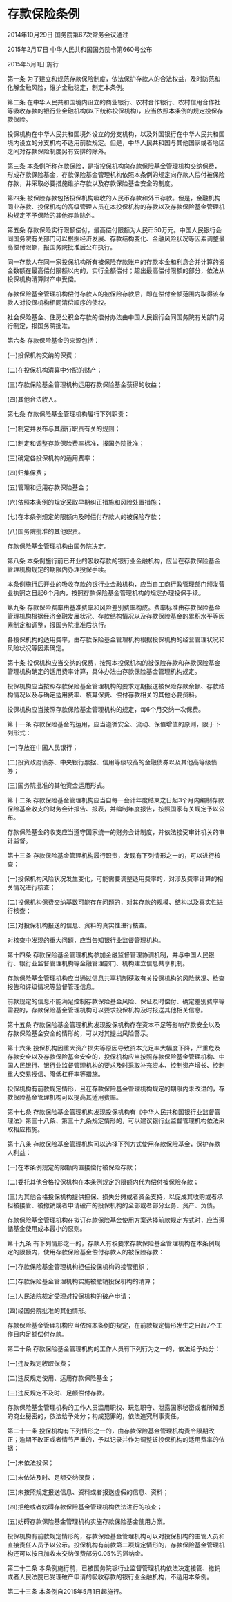 # 存款保险条例

2014年10月29日 国务院第67次常务会议通过

2015年2月17日 中华人民共和国国务院令第660号公布

2015年5月1日 施行



第一条 为了建立和规范存款保险制度，依法保护存款人的合法权益，及时防范和化解金融风险，维护金融稳定，制定本条例。

第二条 在中华人民共和国境内设立的商业银行、农村合作银行、农村信用合作社等吸收存款的银行业金融机构(以下统称投保机构)，应当依照本条例的规定投保存款保险。

投保机构在中华人民共和国境外设立的分支机构，以及外国银行在中华人民共和国境内设立的分支机构不适用前款规定。但是，中华人民共和国与其他国家或者地区之间对存款保险制度另有安排的除外。

第三条 本条例所称存款保险，是指投保机构向存款保险基金管理机构交纳保费，形成存款保险基金，存款保险基金管理机构依照本条例的规定向存款人偿付被保险存款，并采取必要措施维护存款以及存款保险基金安全的制度。

第四条 被保险存款包括投保机构吸收的人民币存款和外币存款。但是，金融机构同业存款、投保机构的高级管理人员在本投保机构的存款以及存款保险基金管理机构规定不予保险的其他存款除外。

第五条 存款保险实行限额偿付，最高偿付限额为人民币50万元。中国人民银行会同国务院有关部门可以根据经济发展、存款结构变化、金融风险状况等因素调整最高偿付限额，报国务院批准后公布执行。

同一存款人在同一家投保机构所有被保险存款账户的存款本金和利息合并计算的资金数额在最高偿付限额以内的，实行全额偿付；超出最高偿付限额的部分，依法从投保机构清算财产中受偿。

存款保险基金管理机构偿付存款人的被保险存款后，即在偿付金额范围内取得该存款人对投保机构相同清偿顺序的债权。

社会保险基金、住房公积金存款的偿付办法由中国人民银行会同国务院有关部门另行制定，报国务院批准。

第六条 存款保险基金的来源包括：

(一)投保机构交纳的保费；

(二)在投保机构清算中分配的财产；

(三)存款保险基金管理机构运用存款保险基金获得的收益；

(四)其他合法收入。

第七条 存款保险基金管理机构履行下列职责：

(一)制定并发布与其履行职责有关的规则；

(二)制定和调整存款保险费率标准，报国务院批准；

(三)确定各投保机构的适用费率；

(四)归集保费；

(五)管理和运用存款保险基金；

(六)依照本条例的规定采取早期纠正措施和风险处置措施；

(七)在本条例规定的限额内及时偿付存款人的被保险存款；

(八)国务院批准的其他职责。

存款保险基金管理机构由国务院决定。

第八条 本条例施行前已开业的吸收存款的银行业金融机构，应当在存款保险基金管理机构规定的期限内办理投保手续。

本条例施行后开业的吸收存款的银行业金融机构，应当自工商行政管理部门颁发营业执照之日起6个月内，按照存款保险基金管理机构的规定办理投保手续。

第九条 存款保险费率由基准费率和风险差别费率构成。费率标准由存款保险基金管理机构根据经济金融发展状况、存款结构情况以及存款保险基金的累积水平等因素制定和调整，报国务院批准后执行。

各投保机构的适用费率，由存款保险基金管理机构根据投保机构的经营管理状况和风险状况等因素确定。

第十条 投保机构应当交纳的保费，按照本投保机构的被保险存款和存款保险基金管理机构确定的适用费率计算，具体办法由存款保险基金管理机构规定。

投保机构应当按照存款保险基金管理机构的要求定期报送被保险存款余额、存款结构情况以及与确定适用费率、核算保费、偿付存款相关的其他必要资料。

投保机构应当按照存款保险基金管理机构的规定，每6个月交纳一次保费。

第十一条 存款保险基金的运用，应当遵循安全、流动、保值增值的原则，限于下列形式：

(一)存放在中国人民银行；

(二)投资政府债券、中央银行票据、信用等级较高的金融债券以及其他高等级债券；

(三)国务院批准的其他资金运用形式。

第十二条 存款保险基金管理机构应当自每一会计年度结束之日起3个月内编制存款保险基金收支的财务会计报告、报表，并编制年度报告，按照国家有关规定予以公布。

存款保险基金的收支应当遵守国家统一的财务会计制度，并依法接受审计机关的审计监督。

第十三条 存款保险基金管理机构履行职责，发现有下列情形之一的，可以进行核查：

(一)投保机构风险状况发生变化，可能需要调整适用费率的，对涉及费率计算的相关情况进行核查；

(二)投保机构保费交纳基数可能存在问题的，对其存款的规模、结构以及真实性进行核查；

(三)对投保机构报送的信息、资料的真实性进行核查。

对核查中发现的重大问题，应当告知银行业监督管理机构。

第十四条 存款保险基金管理机构参加金融监督管理协调机制，并与中国人民银行、银行业监督管理机构等金融管理部门、机构建立信息共享机制。

存款保险基金管理机构应当通过信息共享机制获取有关投保机构的风险状况、检查报告和评级情况等监督管理信息。

前款规定的信息不能满足控制存款保险基金风险、保证及时偿付、确定差别费率等需要的，存款保险基金管理机构可以要求投保机构及时报送其他相关信息。

第十五条 存款保险基金管理机构发现投保机构存在资本不足等影响存款安全以及存款保险基金安全的情形的，可以对其提出风险警示。

第十六条 投保机构因重大资产损失等原因导致资本充足率大幅度下降，严重危及存款安全以及存款保险基金安全的，投保机构应当按照存款保险基金管理机构、中国人民银行、银行业监督管理机构的要求及时采取补充资本、控制资产增长、控制重大交易授信、降低杠杆率等措施。

投保机构有前款规定情形，且在存款保险基金管理机构规定的期限内未改进的，存款保险基金管理机构可以提高其适用费率。

第十七条 存款保险基金管理机构发现投保机构有《中华人民共和国银行业监督管理法》第三十八条、第三十九条规定情形的，可以建议银行业监督管理机构依法采取相应措施。

第十八条 存款保险基金管理机构可以选择下列方式使用存款保险基金，保护存款人利益：

(一)在本条例规定的限额内直接偿付被保险存款；

(二)委托其他合格投保机构在本条例规定的限额内代为偿付被保险存款；

(三)为其他合格投保机构提供担保、损失分摊或者资金支持，以促成其收购或者承担被接管、被撤销或者申请破产的投保机构的全部或者部分业务、资产、负债。

存款保险基金管理机构在拟订存款保险基金使用方案选择前款规定方式时，应当遵循基金使用成本最小的原则。

第十九条 有下列情形之一的，存款人有权要求存款保险基金管理机构在本条例规定的限额内，使用存款保险基金偿付存款人的被保险存款：

(一)存款保险基金管理机构担任投保机构的接管组织；

(二)存款保险基金管理机构实施被撤销投保机构的清算；

(三)人民法院裁定受理对投保机构的破产申请；

(四)经国务院批准的其他情形。

存款保险基金管理机构应当依照本条例的规定，在前款规定情形发生之日起7个工作日内足额偿付存款。

第二十条 存款保险基金管理机构的工作人员有下列行为之一的，依法给予处分：

(一)违反规定收取保费；

(二)违反规定使用、运用存款保险基金；

(三)违反规定不及时、足额偿付存款。

存款保险基金管理机构的工作人员滥用职权、玩忽职守、泄露国家秘密或者所知悉的商业秘密的，依法给予处分；构成犯罪的，依法追究刑事责任。

第二十一条 投保机构有下列情形之一的，由存款保险基金管理机构责令限期改正；逾期不改正或者情节严重的，予以记录并作为调整该投保机构的适用费率的依据：

(一)未依法投保；

(二)未依法及时、足额交纳保费；

(三)未按照规定报送信息、资料或者报送虚假的信息、资料；

(四)拒绝或者妨碍存款保险基金管理机构依法进行的核查；

(五)妨碍存款保险基金管理机构实施存款保险基金使用方案。

投保机构有前款规定情形的，存款保险基金管理机构可以对投保机构的主管人员和直接责任人员予以公示。投保机构有前款第二项规定情形的，存款保险基金管理机构还可以按日加收未交纳保费部分0.05%的滞纳金。

第二十二条 本条例施行前，已被国务院银行业监督管理机构依法决定接管、撤销或者人民法院已受理破产申请的吸收存款的银行业金融机构，不适用本条例。

第二十三条 本条例自2015年5月1日起施行。